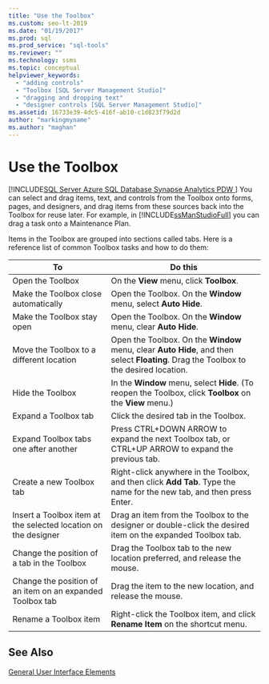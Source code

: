 ```yaml
---
title: "Use the Toolbox"
ms.custom: seo-lt-2019
ms.date: "01/19/2017"
ms.prod: sql
ms.prod_service: "sql-tools"
ms.reviewer: ""
ms.technology: ssms
ms.topic: conceptual
helpviewer_keywords: 
  - "adding controls"
  - "Toolbox [SQL Server Management Studio]"
  - "dragging and dropping text"
  - "designer controls [SQL Server Management Studio]"
ms.assetid: 16733e39-4dc5-416f-ab10-c1d823f79d2d
author: "markingmyname"
ms.author: "maghan"
---
```

# Use the Toolbox
[!INCLUDE[SQL Server Azure SQL Database Synapse Analytics PDW ](../includes/applies-to-version/sql-asdb-asdbmi-asdw-pdw.md)]
You can select and drag items, text, and controls from the Toolbox onto forms, pages, and designers, and drag items from these sources back into the Toolbox for reuse later. For example, in [!INCLUDE[ssManStudioFull](../includes/ssmanstudiofull-md.md)] you can drag a task onto a Maintenance Plan.  
  
Items in the Toolbox are grouped into sections called tabs. Here is a reference list of common Toolbox tasks and how to do them:  
  
|To|Do this|  
|------|-----------|  
|Open the Toolbox|On the **View** menu, click **Toolbox**.|  
|Make the Toolbox close automatically|Open the Toolbox. On the **Window** menu, select **Auto Hide**.|  
|Make the Toolbox stay open|Open the Toolbox. On the **Window** menu, clear **Auto Hide**.|  
|Move the Toolbox to a different location|Open the Toolbox. On the **Window** menu, clear **Auto Hide**, and then select **Floating**. Drag the Toolbox to the desired location.|  
|Hide the Toolbox|In the **Window** menu, select **Hide**. (To reopen the Toolbox, click **Toolbox** on the **View** menu.)|  
|Expand a Toolbox tab|Click the desired tab in the Toolbox.|  
|Expand Toolbox tabs one after another|Press CTRL+DOWN ARROW to expand the next Toolbox tab, or CTRL+UP ARROW to expand the previous tab.|  
|Create a new Toolbox tab|Right-click anywhere in the Toolbox, and then click **Add Tab**. Type the name for the new tab, and then press Enter.|  
|Insert a Toolbox item at the selected location on the designer|Drag an item from the Toolbox to the designer or double-click the desired item on the expanded Toolbox tab.|  
|Change the position of a tab in the Toolbox|Drag the Toolbox tab to the new location preferred, and release the mouse.|  
|Change the position of an item on an expanded Toolbox tab|Drag the item to the new location, and release the mouse.|  
|Rename a Toolbox item|Right-click the Toolbox item, and click **Rename Item** on the shortcut menu.|  
  
## See Also  
[General User Interface Elements](../ssms/general-user-interface-elements.md)  
  
